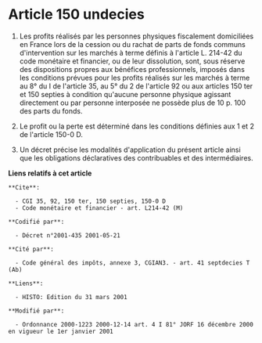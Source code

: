 # Article 150 undecies

1. Les profits réalisés par les personnes physiques fiscalement domiciliées en France lors de la cession ou du rachat de
parts de fonds communs d'intervention sur les marchés à terme définis à l'article L. 214-42 du code monétaire et financier,
ou de leur dissolution, sont, sous réserve des dispositions propres aux bénéfices professionnels, imposés dans les conditions
prévues pour les profits réalisés sur les marchés à terme au 8° du I de l'article 35, au 5° du 2 de l'article 92 ou aux
articles 150 ter et 150 septies à condition qu'aucune personne physique agissant directement ou par personne interposée ne
possède plus de 10 p. 100 des parts du fonds.

2. Le profit ou la perte est déterminé dans les conditions définies aux 1 et 2 de l'article 150-0 D.

3. Un décret précise les modalités d'application du présent article ainsi que les obligations déclaratives des contribuables
et des intermédiaires.

**Liens relatifs à cet article**

	**Cite**:

	  - CGI 35, 92, 150 ter, 150 septies, 150-0 D
	  - Code monétaire et financier - art. L214-42 (M)

	**Codifié par**:

	  - Décret n°2001-435 2001-05-21

	**Cité par**:

	  - Code général des impôts, annexe 3, CGIAN3. - art. 41 septdecies T (Ab)

	**Liens**:

	  - HISTO: Edition du 31 mars 2001

	**Modifié par**:

	  - Ordonnance 2000-1223 2000-12-14 art. 4 I 81° JORF 16 décembre 2000 en vigueur le 1er janvier 2001
